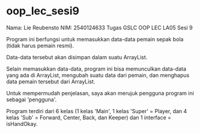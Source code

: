 # oop_lec_sesi9
Nama: Lie Reubensto
NIM: 2540124633
Tugas GSLC OOP LEC LA05 Sesi 9

Program ini berfungsi untuk memasukkan data-data pemain sepak bola (tidak harus pemain resmi).

Data-data tersebut akan disimpan dalam suatu ArrayList.

Selain memasukkan data-data, program ini bisa memunculkan data-data yang ada di ArrayList, mengubah suatu data dari pemain, dan menghapus data pemain tersebut dari ArrayList.

Untuk mempermudah penjelasan, saya akan merujuk pengguna program ini sebagai 'pengguna'.

Program terdiri dari 6 kelas (1 kelas 'Main', 1 kelas 'Super' = Player, dan 4 kelas 'Sub' = Forward, Center, Back, dan Keeper) dan 1 interface = isHandOkay.
